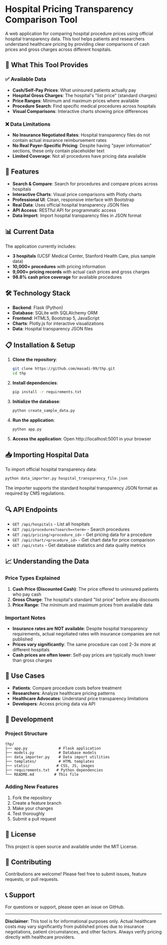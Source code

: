 # Hospital Pricing Transparency Comparison Tool

A web application for comparing hospital procedure prices using official hospital transparency data. This tool helps patients and researchers understand healthcare pricing by providing clear comparisons of cash prices and gross charges across different hospitals.

## 🏥 What This Tool Provides

### ✅ Available Data
- **Cash/Self-Pay Prices**: What uninsured patients actually pay
- **Hospital Gross Charges**: The hospital's "list price" (standard charges)
- **Price Ranges**: Minimum and maximum prices where available
- **Procedure Search**: Find specific medical procedures across hospitals
- **Visual Comparisons**: Interactive charts showing price differences

### ❌ Data Limitations
- **No Insurance Negotiated Rates**: Hospital transparency files do not contain actual insurance reimbursement rates
- **No Real Payer-Specific Pricing**: Despite having "payer information" sections, these only contain placeholder text
- **Limited Coverage**: Not all procedures have pricing data available

## 🚀 Features

- **Search & Compare**: Search for procedures and compare prices across hospitals
- **Interactive Charts**: Visual price comparisons with Plotly charts
- **Professional UI**: Clean, responsive interface with Bootstrap
- **Real Data**: Uses official hospital transparency JSON files
- **API Access**: RESTful API for programmatic access
- **Data Import**: Import hospital transparency files in JSON format

## 📊 Current Data

The application currently includes:
- **3 hospitals** (UCSF Medical Center, Stanford Health Care, plus sample data)
- **10,000+ procedures** with pricing information
- **9,000+ pricing records** with actual cash prices and gross charges
- **98.8% cash price coverage** for available procedures

## 🛠️ Technology Stack

- **Backend**: Flask (Python)
- **Database**: SQLite with SQLAlchemy ORM
- **Frontend**: HTML5, Bootstrap 5, JavaScript
- **Charts**: Plotly.js for interactive visualizations
- **Data**: Hospital transparency JSON files

## 📋 Installation & Setup

1. **Clone the repository**:
   ```bash
   git clone https://github.com/masadi-99/thp.git
   cd thp
   ```

2. **Install dependencies**:
   ```bash
   pip install -r requirements.txt
   ```

3. **Initialize the database**:
   ```bash
   python create_sample_data.py
   ```

4. **Run the application**:
   ```bash
   python app.py
   ```

5. **Access the application**:
   Open http://localhost:5001 in your browser

## 📥 Importing Hospital Data

To import official hospital transparency data:

```bash
python data_importer.py hospital_transparency_file.json
```

The importer supports the standard hospital transparency JSON format as required by CMS regulations.

## 🔍 API Endpoints

- `GET /api/hospitals` - List all hospitals
- `GET /api/procedures?search=<term>` - Search procedures
- `GET /api/pricing/<procedure_id>` - Get pricing data for a procedure
- `GET /api/chart/<procedure_id>` - Get chart data for price comparison
- `GET /api/stats` - Get database statistics and data quality metrics

## 📈 Understanding the Data

### Price Types Explained

1. **Cash Price (Discounted Cash)**: The price offered to uninsured patients who pay cash
2. **Gross Charge**: The hospital's standard "list price" before any discounts
3. **Price Range**: The minimum and maximum prices from available data

### Important Notes

- **Insurance rates are NOT available**: Despite hospital transparency requirements, actual negotiated rates with insurance companies are not published
- **Prices vary significantly**: The same procedure can cost 2-3x more at different hospitals
- **Cash prices are often lower**: Self-pay prices are typically much lower than gross charges

## 🎯 Use Cases

- **Patients**: Compare procedure costs before treatment
- **Researchers**: Analyze healthcare pricing patterns
- **Healthcare Advocates**: Understand price transparency limitations
- **Developers**: Access pricing data via API

## 🔧 Development

### Project Structure
```
thp/
├── app.py              # Flask application
├── models.py           # Database models
├── data_importer.py    # Data import utilities
├── templates/          # HTML templates
├── static/            # CSS, JS, images
├── requirements.txt   # Python dependencies
└── README.md         # This file
```

### Adding New Features

1. Fork the repository
2. Create a feature branch
3. Make your changes
4. Test thoroughly
5. Submit a pull request

## 📄 License

This project is open source and available under the MIT License.

## 🤝 Contributing

Contributions are welcome! Please feel free to submit issues, feature requests, or pull requests.

## 📞 Support

For questions or support, please open an issue on GitHub.

---

**Disclaimer**: This tool is for informational purposes only. Actual healthcare costs may vary significantly from published prices due to insurance negotiations, patient circumstances, and other factors. Always verify pricing directly with healthcare providers. 
